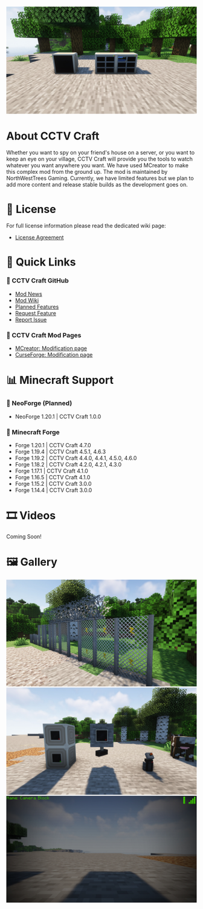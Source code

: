 ![Banner](https://github.com/northwesttrees-gaming/CCTV-Craft/blob/main/Pages/Images/monitors.jpg)
# About CCTV Craft
Whether you want to spy on your friend's house on a server, or you want to keep an eye on your village, CCTV Craft will provide you the tools to watch whatever you want anywhere you want. We have used MCreator to make this complex mod from the ground up. The mod is maintained by NorthWestTrees Gaming. Currently, we have limited features but we plan to add more content and release stable builds as the development goes on.

# 📃 License
For full license information please read the dedicated wiki page:
- [License Agreement](https://github.com/northwesttrees-gaming/CCTV-Craft/wiki/License)

# 🔗 Quick Links
### 📑 CCTV Craft GitHub
- [Mod News](https://github.com/northwesttrees-gaming/CCTV-Craft/wiki/News)
- [Mod Wiki](https://github.com/northwesttrees-gaming/CCTV-Craft/wiki)
- [Planned Features](https://github.com/northwesttrees-gaming/CCTV-Craft/wiki/Planned-Features)
- [Request Feature](https://github.com/northwesttrees-gaming/CCTV-Craft/issues/new?assignees=&labels=New%2CFeature&projects=&template=feature-request.yml&title=%5BFeature%5D+%3Ctitle%3E)
- [Report Issue](https://github.com/northwesttrees-gaming/CCTV-Craft/issues/new?assignees=&labels=New%2CBug&projects=&template=bug-report.yml&title=%5BBug%5D+%3Ctitle%3E)
### 🔗 CCTV Craft Mod Pages
- [MCreator: Modification page](https://mcreator.net/modification/61192/cctv-craft)  
- [CurseForge: Modification page](https://www.curseforge.com/minecraft/mc-mods/cctv-craft)

# 📊 Minecraft Support
### 🦊 NeoForge (Planned)
- NeoForge 1.20.1 | CCTV Craft 1.0.0
### 🔨 Minecraft Forge
- Forge 1.20.1 | CCTV Craft 4.7.0
- Forge 1.19.4 | CCTV Craft 4.5.1, 4.6.3
- Forge 1.19.2 | CCTV Craft 4.4.0, 4.4.1, 4.5.0, 4.6.0
- Forge 1.18.2 | CCTV Craft 4.2.0, 4.2.1, 4.3.0
- Forge 1.17.1 | CCTV Craft 4.1.0
- Forge 1.16.5 | CCTV Craft 4.1.0
- Forge 1.15.2 | CCTV Craft 3.0.0
- Forge 1.14.4 | CCTV Craft 3.0.0



# 🎞 Videos
Coming Soon!

# 🖼 Gallery
![Image 1](https://github.com/northwesttrees-gaming/CCTV-Craft/blob/main/Pages/Images/electric_chain_fence.jpg)
![Image 2](https://github.com/northwesttrees-gaming/CCTV-Craft/blob/main/Pages/Images/cameras_and_jammer.jpg)
![Image 3](https://github.com/northwesttrees-gaming/CCTV-Craft/blob/main/Pages/Images/camera_view.jpg)


